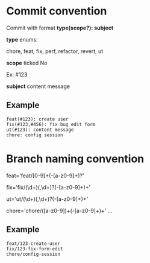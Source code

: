 # Commit convention

Commit with format **type(scope?): subject**

**type** enums:

chore, feat, fix, perf, refactor, revert, ut

**scope** ticked No

Ex: #123

**subject** content message

## Example

```
feat(#123): create user
fix(#123,#456): fix bug edit form
ut(#123): content message
chore: config session
```

# Branch naming convention

feat='feat\/[0-9]+(-[a-z0-9]+)?'

fix='fix\/(\d+)(,\d+)?(-[a-z0-9]+)+'

ut='ut\/(\d+)(,\d+)?(-[a-z0-9]+)+'

chore='chore\/([a-z0-9])+(-[a-z0-9]+)+'
...

## Example

```
feat/123-create-user
fix/123-fix-form-edit
chore/config-session
```
